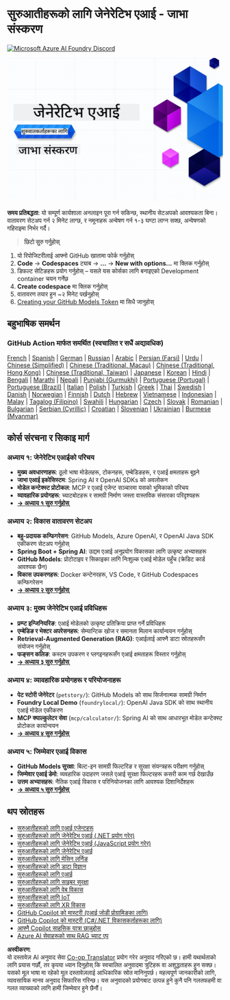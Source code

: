 <!--
CO_OP_TRANSLATOR_METADATA:
{
  "original_hash": "7216baee4139fab32d7bfa0777d75551",
  "translation_date": "2025-07-27T18:52:11+00:00",
  "source_file": "README.md",
  "language_code": "ne"
}
-->
# सुरुआतीहरूको लागि जेनेरेटिभ एआई - जाभा संस्करण  
[![Microsoft Azure AI Foundry Discord](https://dcbadge.limes.pink/api/server/ByRwuEEgH4)](https://discord.com/invite/ByRwuEEgH4)  

![सुरुआतीहरूको लागि जेनेरेटिभ एआई - जाभा संस्करण](../../translated_images/beg-genai-series.8b48be9951cc574c25f8a3accba949bfd03c2f008e2c613283a1b47316fbee68.ne.png)  

**समय प्रतिबद्धता**: यो सम्पूर्ण कार्यशाला अनलाइन पूरा गर्न सकिन्छ, स्थानीय सेटअपको आवश्यकता बिना। वातावरण सेटअप गर्न २ मिनेट लाग्छ, र नमूनाहरू अन्वेषण गर्न १-३ घण्टा लाग्न सक्छ, अन्वेषणको गहिराइमा निर्भर गर्दै।  

> **छिटो सुरु गर्नुहोस्**  

1. यो रिपोजिटरीलाई आफ्नो GitHub खातामा फोर्क गर्नुहोस्  
2. **Code** → **Codespaces** ट्याब → **...** → **New with options...** मा क्लिक गर्नुहोस्  
3. डिफल्ट सेटिङहरू प्रयोग गर्नुहोस् – यसले यस कोर्सका लागि बनाइएको Development container चयन गर्नेछ  
4. **Create codespace** मा क्लिक गर्नुहोस्  
5. वातावरण तयार हुन ~२ मिनेट पर्खनुहोस्  
6. [Creating your GitHub Models Token](./02-SetupDevEnvironment/README.md#step-2-create-a-github-personal-access-token) मा सिधै जानुहोस्  

## बहुभाषिक समर्थन  

### GitHub Action मार्फत समर्थित (स्वचालित र सधैं अद्यावधिक)  

[French](../fr/README.md) | [Spanish](../es/README.md) | [German](../de/README.md) | [Russian](../ru/README.md) | [Arabic](../ar/README.md) | [Persian (Farsi)](../fa/README.md) | [Urdu](../ur/README.md) | [Chinese (Simplified)](../zh/README.md) | [Chinese (Traditional, Macau)](../mo/README.md) | [Chinese (Traditional, Hong Kong)](../hk/README.md) | [Chinese (Traditional, Taiwan)](../tw/README.md) | [Japanese](../ja/README.md) | [Korean](../ko/README.md) | [Hindi](../hi/README.md) | [Bengali](../bn/README.md) | [Marathi](../mr/README.md) | [Nepali](./README.md) | [Punjabi (Gurmukhi)](../pa/README.md) | [Portuguese (Portugal)](../pt/README.md) | [Portuguese (Brazil)](../br/README.md) | [Italian](../it/README.md) | [Polish](../pl/README.md) | [Turkish](../tr/README.md) | [Greek](../el/README.md) | [Thai](../th/README.md) | [Swedish](../sv/README.md) | [Danish](../da/README.md) | [Norwegian](../no/README.md) | [Finnish](../fi/README.md) | [Dutch](../nl/README.md) | [Hebrew](../he/README.md) | [Vietnamese](../vi/README.md) | [Indonesian](../id/README.md) | [Malay](../ms/README.md) | [Tagalog (Filipino)](../tl/README.md) | [Swahili](../sw/README.md) | [Hungarian](../hu/README.md) | [Czech](../cs/README.md) | [Slovak](../sk/README.md) | [Romanian](../ro/README.md) | [Bulgarian](../bg/README.md) | [Serbian (Cyrillic)](../sr/README.md) | [Croatian](../hr/README.md) | [Slovenian](../sl/README.md) | [Ukrainian](../uk/README.md) | [Burmese (Myanmar)](../my/README.md)  

## कोर्स संरचना र सिकाइ मार्ग  

### **अध्याय १: जेनेरेटिभ एआईको परिचय**  
- **मुख्य अवधारणाहरू**: ठूलो भाषा मोडेलहरू, टोकनहरू, एम्बेडिङहरू, र एआई क्षमताहरू बुझ्ने  
- **जाभा एआई इकोसिस्टम**: Spring AI र OpenAI SDKs को अवलोकन  
- **मोडेल कन्टेक्स्ट प्रोटोकल**: MCP र एआई एजेन्ट सञ्चारमा यसको भूमिकाको परिचय  
- **व्यावहारिक प्रयोगहरू**: च्याटबोटहरू र सामग्री निर्माण जस्ता वास्तविक संसारका परिदृश्यहरू  
- **[→ अध्याय १ सुरु गर्नुहोस्](./01-IntroToGenAI/README.md)**  

### **अध्याय २: विकास वातावरण सेटअप**  
- **बहु-प्रदायक कन्फिगरेसन**: GitHub Models, Azure OpenAI, र OpenAI Java SDK एकीकरण सेटअप गर्नुहोस्  
- **Spring Boot + Spring AI**: उद्यम एआई अनुप्रयोग विकासका लागि उत्कृष्ट अभ्यासहरू  
- **GitHub Models**: प्रोटोटाइप र सिकाइका लागि निःशुल्क एआई मोडेल पहुँच (क्रेडिट कार्ड आवश्यक छैन)  
- **विकास उपकरणहरू**: Docker कन्टेनरहरू, VS Code, र GitHub Codespaces कन्फिगरेसन  
- **[→ अध्याय २ सुरु गर्नुहोस्](./02-SetupDevEnvironment/README.md)**  

### **अध्याय ३: मुख्य जेनेरेटिभ एआई प्रविधिहरू**  
- **प्रम्प्ट इन्जिनियरिङ**: एआई मोडेलको उत्कृष्ट प्रतिक्रिया प्राप्त गर्ने प्रविधिहरू  
- **एम्बेडिङ र भेक्टर अपरेसनहरू**: सेम्यान्टिक खोज र समानता मिलान कार्यान्वयन गर्नुहोस्  
- **Retrieval-Augmented Generation (RAG)**: एआईलाई आफ्नै डाटा स्रोतहरूसँग संयोजन गर्नुहोस्  
- **फङ्सन कलिङ**: कस्टम उपकरण र प्लगइनहरूसँग एआई क्षमताहरू विस्तार गर्नुहोस्  
- **[→ अध्याय ३ सुरु गर्नुहोस्](./03-CoreGenerativeAITechniques/README.md)**  

### **अध्याय ४: व्यावहारिक प्रयोगहरू र परियोजनाहरू**  
- **पेट स्टोरी जेनेरेटर** (`petstory/`): GitHub Models को साथ सिर्जनात्मक सामग्री निर्माण  
- **Foundry Local Demo** (`foundrylocal/`): OpenAI Java SDK को साथ स्थानीय एआई मोडेल एकीकरण  
- **MCP क्याल्कुलेटर सेवा** (`mcp/calculator/`): Spring AI को साथ आधारभूत मोडेल कन्टेक्स्ट प्रोटोकल कार्यान्वयन  
- **[→ अध्याय ४ सुरु गर्नुहोस्](./04-PracticalSamples/README.md)**  

### **अध्याय ५: जिम्मेवार एआई विकास**  
- **GitHub Models सुरक्षा**: बिल्ट-इन सामग्री फिल्टरिङ र सुरक्षा संयन्त्रहरू परीक्षण गर्नुहोस्  
- **जिम्मेवार एआई डेमो**: व्यवहारिक उदाहरण जसले एआई सुरक्षा फिल्टरहरू कसरी काम गर्छ देखाउँछ  
- **उत्तम अभ्यासहरू**: नैतिक एआई विकास र परिनियोजनका लागि आवश्यक दिशानिर्देशहरू  
- **[→ अध्याय ५ सुरु गर्नुहोस्](./05-ResponsibleGenAI/README.md)**  

## थप स्रोतहरू  

- [सुरुआतीहरूको लागि एआई एजेन्टहरू](https://github.com/microsoft/ai-agents-for-beginners)  
- [सुरुआतीहरूको लागि जेनेरेटिभ एआई (.NET प्रयोग गरेर)](https://github.com/microsoft/Generative-AI-for-beginners-dotnet)  
- [सुरुआतीहरूको लागि जेनेरेटिभ एआई (JavaScript प्रयोग गरेर)](https://github.com/microsoft/generative-ai-with-javascript)  
- [सुरुआतीहरूको लागि जेनेरेटिभ एआई](https://github.com/microsoft/generative-ai-for-beginners)  
- [सुरुआतीहरूको लागि मेसिन लर्निङ](https://aka.ms/ml-beginners)  
- [सुरुआतीहरूको लागि डाटा विज्ञान](https://aka.ms/datascience-beginners)  
- [सुरुआतीहरूको लागि एआई](https://aka.ms/ai-beginners)  
- [सुरुआतीहरूको लागि साइबर सुरक्षा](https://github.com/microsoft/Security-101)  
- [सुरुआतीहरूको लागि वेब विकास](https://aka.ms/webdev-beginners)  
- [सुरुआतीहरूको लागि IoT](https://aka.ms/iot-beginners)  
- [सुरुआतीहरूको लागि XR विकास](https://github.com/microsoft/xr-development-for-beginners)  
- [GitHub Copilot को मास्टरी (एआई जोडी प्रोग्रामिङका लागि)](https://aka.ms/GitHubCopilotAI)  
- [GitHub Copilot को मास्टरी (C#/.NET विकासकर्ताहरूका लागि)](https://github.com/microsoft/mastering-github-copilot-for-dotnet-csharp-developers)  
- [आफ्नै Copilot साहसिक यात्रा छान्नुहोस्](https://github.com/microsoft/CopilotAdventures)  
- [Azure AI सेवाहरूको साथ RAG च्याट एप](https://github.com/Azure-Samples/azure-search-openai-demo-java)  

**अस्वीकरण**:  
यो दस्तावेज़ AI अनुवाद सेवा [Co-op Translator](https://github.com/Azure/co-op-translator) प्रयोग गरेर अनुवाद गरिएको छ। हामी यथार्थताको लागि प्रयास गर्छौं, तर कृपया ध्यान दिनुहोस् कि स्वचालित अनुवादमा त्रुटिहरू वा अशुद्धताहरू हुन सक्छ। यसको मूल भाषा मा रहेको मूल दस्तावेज़लाई आधिकारिक स्रोत मानिनुपर्छ। महत्वपूर्ण जानकारीको लागि, व्यावसायिक मानव अनुवाद सिफारिस गरिन्छ। यस अनुवादको प्रयोगबाट उत्पन्न हुने कुनै पनि गलतफहमी वा गलत व्याख्याको लागि हामी जिम्मेवार हुने छैनौं।